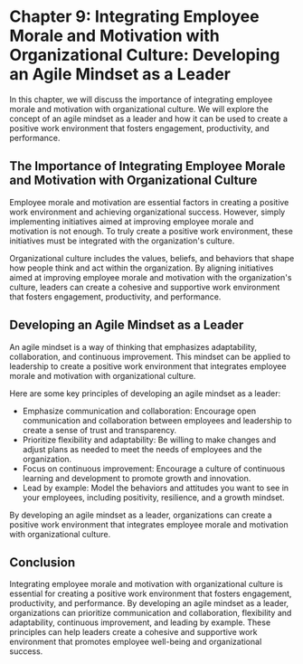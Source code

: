 Chapter 9: Integrating Employee Morale and Motivation with Organizational Culture: Developing an Agile Mindset as a Leader
==========================================================================================================================

In this chapter, we will discuss the importance of integrating employee morale and motivation with organizational culture. We will explore the concept of an agile mindset as a leader and how it can be used to create a positive work environment that fosters engagement, productivity, and performance.

The Importance of Integrating Employee Morale and Motivation with Organizational Culture
----------------------------------------------------------------------------------------

Employee morale and motivation are essential factors in creating a positive work environment and achieving organizational success. However, simply implementing initiatives aimed at improving employee morale and motivation is not enough. To truly create a positive work environment, these initiatives must be integrated with the organization's culture.

Organizational culture includes the values, beliefs, and behaviors that shape how people think and act within the organization. By aligning initiatives aimed at improving employee morale and motivation with the organization's culture, leaders can create a cohesive and supportive work environment that fosters engagement, productivity, and performance.

Developing an Agile Mindset as a Leader
---------------------------------------

An agile mindset is a way of thinking that emphasizes adaptability, collaboration, and continuous improvement. This mindset can be applied to leadership to create a positive work environment that integrates employee morale and motivation with organizational culture.

Here are some key principles of developing an agile mindset as a leader:

* Emphasize communication and collaboration: Encourage open communication and collaboration between employees and leadership to create a sense of trust and transparency.
* Prioritize flexibility and adaptability: Be willing to make changes and adjust plans as needed to meet the needs of employees and the organization.
* Focus on continuous improvement: Encourage a culture of continuous learning and development to promote growth and innovation.
* Lead by example: Model the behaviors and attitudes you want to see in your employees, including positivity, resilience, and a growth mindset.

By developing an agile mindset as a leader, organizations can create a positive work environment that integrates employee morale and motivation with organizational culture.

Conclusion
----------

Integrating employee morale and motivation with organizational culture is essential for creating a positive work environment that fosters engagement, productivity, and performance. By developing an agile mindset as a leader, organizations can prioritize communication and collaboration, flexibility and adaptability, continuous improvement, and leading by example. These principles can help leaders create a cohesive and supportive work environment that promotes employee well-being and organizational success.


